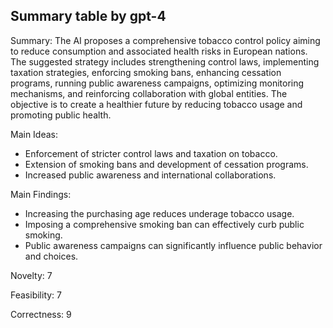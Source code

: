 ## Summary table by gpt-4
Summary: 
The AI proposes a comprehensive tobacco control policy aiming to reduce consumption and associated health risks in European nations. The suggested strategy includes strengthening control laws, implementing taxation strategies, enforcing smoking bans, enhancing cessation programs, running public awareness campaigns, optimizing monitoring mechanisms, and reinforcing collaboration with global entities. The objective is to create a healthier future by reducing tobacco usage and promoting public health.

Main Ideas: 
- Enforcement of stricter control laws and taxation on tobacco.
- Extension of smoking bans and development of cessation programs.
- Increased public awareness and international collaborations.

Main Findings: 
- Increasing the purchasing age reduces underage tobacco usage.
- Imposing a comprehensive smoking ban can effectively curb public smoking.
- Public awareness campaigns can significantly influence public behavior and choices.

Novelty: 
7

Feasibility: 
7

Correctness: 
9